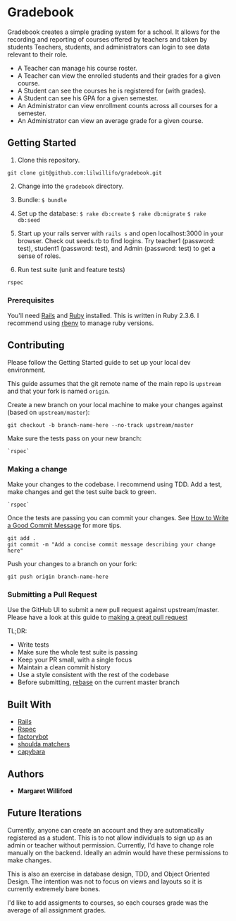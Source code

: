 # Gradebook

Gradebook creates a simple grading system for a school. It allows for the recording and reporting of courses offered by teachers and taken by students Teachers, students, and administrators can login to see data relevant to their role.
* A Teacher can manage his course roster.
* A Teacher can view the enrolled students and their grades for a given course.
* A Student can see the courses he is registered for (with grades).
* A Student can see his GPA for a given semester.
* An Administrator can view enrollment counts across all courses for a semester.
* An Administrator can view an average grade for a given course.

## Getting Started

1. Clone this repository.

  ```shell
  git clone git@github.com:lilwillifo/gradebook.git
  ```
2. Change into the `gradebook` directory.

3. Bundle:
  `$ bundle`

4. Set up the database:
  `$ rake db:create`
  `$ rake db:migrate`
  `$ rake db:seed`

5. Start up your rails server with `rails s` and open localhost:3000 in your browser. Check out seeds.rb to find logins. Try teacher1 (password: test), student1 (password: test), and Admin (password: test) to get a sense of roles. 

6. Run test suite (unit and feature tests)

  ```shell
  rspec
  ```

### Prerequisites

You'll need [Rails](https://rubyonrails.org/) and [Ruby](https://www.python.org/downloads/) installed. This is written in Ruby 2.3.6. I recommend using [rbenv](http://rbenv.org/) to manage ruby versions.

## Contributing

Please follow the Getting Started guide to set up your local dev environment.

This guide assumes that the git remote name of the main repo is `upstream` and that your fork is named `origin`.

Create a new branch on your local machine to make your changes against (based on `upstream/master`):

    git checkout -b branch-name-here --no-track upstream/master

Make sure the tests pass on your new branch:

    `rspec`

### Making a change

Make your changes to the codebase. I recommend using TDD. Add a test, make changes and get the test suite back to green.

    `rspec`

Once the tests are passing you can commit your changes. See [How to Write a Good Commit Message](https://chris.beams.io/posts/git-commit/) for more tips.

    git add .
    git commit -m "Add a concise commit message describing your change here"

Push your changes to a branch on your fork:

    git push origin branch-name-here
### Submitting a Pull Request

Use the GitHub UI to submit a new pull request against upstream/master. Please have a look at this guide to [making a great pull request](https://www.atlassian.com/blog/git/written-unwritten-guide-pull-requests)

TL;DR:
* Write tests
* Make sure the whole test suite is passing
* Keep your PR small, with a single focus
* Maintain a clean commit history
* Use a style consistent with the rest of the codebase
* Before submitting, [rebase](https://git-scm.com/book/en/v2/Git-Branching-Rebasing) on the current master branch
## Built With

* [Rails](https://rubyonrails.org/)
* [Rspec](http://rspec.info/)
* [factorybot](https://github.com/thoughtbot/factory_bot)
* [shoulda matchers](https://github.com/thoughtbot/shoulda-matchers)
* [capybara](https://github.com/teamcapybara/capybara)



## Authors

* **Margaret Williford**

## Future Iterations
Currently, anyone can create an account and they are automatically registered as a student. This is to not allow individuals to sign up as an admin or teacher without permission. Currently, I'd have to change role manually on the backend. Ideally an admin would have these permissions to make changes. 

This is also an exercise in database design, TDD, and Object Oriented Design. The intention was not to focus on views and layouts so it is currently extremely bare bones. 

I'd like to add assigments to courses, so each courses grade was the average of all assignment grades. 
